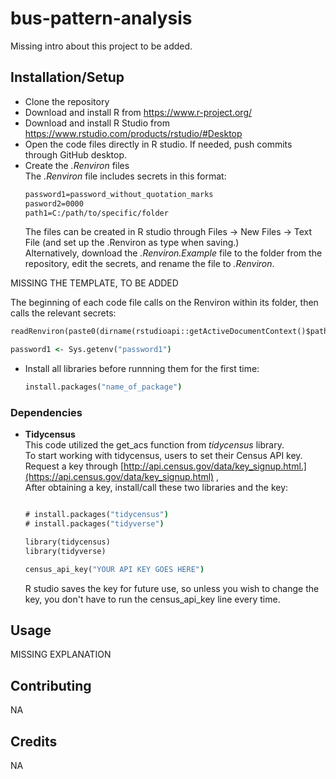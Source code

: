 # bus-pattern-analysis

Missing intro about this project to be added. 

## Installation/Setup

- Clone the repository
- Download and install R from https://www.r-project.org/
- Download and install R Studio from https://www.rstudio.com/products/rstudio/#Desktop
- Open the code files directly in R studio. If needed, push commits through GitHub desktop.
- Create the *.Renviron* files <br>
  The *.Renviron* file includes secrets in this format:
  ```cmd
  password1=password_without_quotation_marks
  pasword2=0000
  path1=C:/path/to/specific/folder
  ```
  The files can be created in R studio through Files -> New Files -> Text File (and set up the .Renviron as type when saving.) <br>Alternatively, download the *.Renviron.Example* file to the folder from the repository, edit the secrets, and rename the file to *.Renviron*.<br>

MISSING THE TEMPLATE, TO BE ADDED

  The beginning of each code file calls on the Renviron within its folder, then calls the relevant secrets:
  ```cmd
  readRenviron(paste0(dirname(rstudioapi::getActiveDocumentContext()$path), "/.Renviron"))

  password1 <- Sys.getenv("password1")
  ```
  
- Install all libraries before runnning them for the first time:
  ```cmd
  install.packages("name_of_package")
  ```
### Dependencies

- **Tidycensus** <br>
  This code utilized the get_acs function from *tidycensus* library. <br>
  To start working with tidycensus, users to set their Census API key. Request a key through [http://api.census.gov/data/key_signup.html.](https://api.census.gov/data/key_signup.html) ,<br>
  After obtaining a key, install/call these two libraries and the key:

  ```cmd
  
  # install.packages("tidycensus")
  # install.packages("tidyverse")
  
  library(tidycensus)
  library(tidyverse)
  
  census_api_key("YOUR API KEY GOES HERE")
  ```
  R studio saves the key for future use, so unless you wish to change the key, you don't have to run the census_api_key line every time. 

## Usage

MISSING EXPLANATION

## Contributing

NA

## Credits

NA

